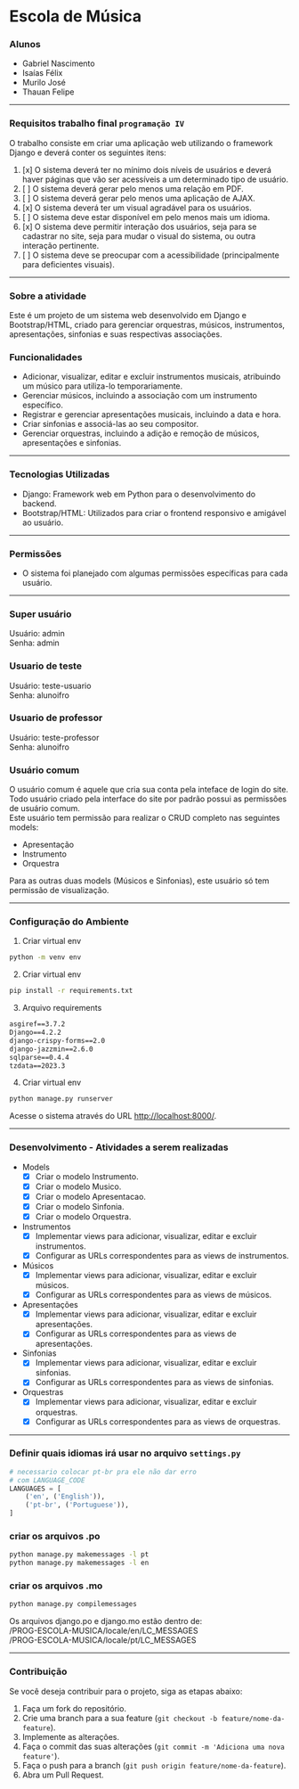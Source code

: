 # Escola de Música
### Alunos
- Gabriel Nascimento
- Isaías Félix
- Murilo José
- Thauan Felipe
***
### Requisitos trabalho final `programação IV`
O trabalho consiste em criar uma aplicação web utilizando o framework Django e deverá conter os seguintes itens:
1. [x] O sistema deverá ter no mínimo dois níveis de usuários e deverá haver páginas que vão ser acessíveis a um determinado tipo de usuário.
1. [ ] O sistema deverá gerar pelo menos uma relação em PDF.
1. [ ] O sistema deverá gerar pelo menos uma aplicação de AJAX.
1. [x] O sistema deverá ter um visual agradável para os usuários.
1. [ ] O sistema deve estar disponível em pelo menos mais um idioma.
1. [x] O sistema deve permitir interação dos usuários, seja para se cadastrar no site, seja para mudar o visual do sistema, ou outra interação pertinente.
1. [ ] O sistema deve se preocupar com a acessibilidade (principalmente para deficientes visuais).
***
### Sobre a atividade
Este é um projeto de um sistema web desenvolvido em Django e Bootstrap/HTML, criado para gerenciar orquestras, músicos, instrumentos, apresentações, sinfonias e suas respectivas associações.
### Funcionalidades
- Adicionar, visualizar, editar e excluir instrumentos musicais, atribuindo um músico para utiliza-lo temporariamente.
- Gerenciar músicos, incluindo a associação com um instrumento específico.
- Registrar e gerenciar apresentações musicais, incluindo a data e hora.
- Criar sinfonias e associá-las ao seu compositor.
- Gerenciar orquestras, incluindo a adição e remoção de músicos, apresentações e sinfonias.
***
### Tecnologias Utilizadas
- Django: Framework web em Python para o desenvolvimento do backend.
- Bootstrap/HTML: Utilizados para criar o frontend responsivo e amigável ao usuário.
***
### Permissões
- O sistema foi planejado com algumas permissões específicas para cada usuário.
***
### Super usuário
Usuário: admin  
Senha: admin
### Usuario de teste
Usuário: teste-usuario  
Senha: alunoifro
### Usuario de professor
Usuário: teste-professor  
Senha: alunoifro
### Usuário comum
O usuário comum é aquele que cria sua conta pela inteface de login do site. Todo usuário criado pela interface do site por padrão possui as permissões de usuário comum.   
Este usuário tem permissão para realizar o CRUD completo nas seguintes models:

- Apresentação
- Instrumento
- Orquestra

Para as outras duas models (Músicos e Sinfonias), este usuário só tem permissão de visualização.
***
### Configuração do Ambiente
1. Criar virtual env 
```sh
python -m venv env
```
2. Criar virtual env 
```sh
pip install -r requirements.txt
```
3. Arquivo requirements
```txt
asgiref==3.7.2
Django==4.2.2
django-crispy-forms==2.0
django-jazzmin==2.6.0
sqlparse==0.4.4
tzdata==2023.3
```
4. Criar virtual env 
```sh
python manage.py runserver
```
Acesse o sistema através do URL [http://localhost:8000/](http://localhost:8000/).
***
### Desenvolvimento - Atividades a serem realizadas
- Models
    - [x] Criar o modelo Instrumento.
    - [x] Criar o modelo Musico.
    - [x] Criar o modelo Apresentacao.
    - [x] Criar o modelo Sinfonia.
    - [x] Criar o modelo Orquestra.
- Instrumentos
    - [x] Implementar views para adicionar, visualizar, editar e excluir instrumentos.
    - [x] Configurar as URLs correspondentes para as views de instrumentos.
- Músicos
    - [x] Implementar views para adicionar, visualizar, editar e excluir músicos.
    - [x] Configurar as URLs correspondentes para as views de músicos.
- Apresentações
    - [x] Implementar views para adicionar, visualizar, editar e excluir apresentações.
    - [x] Configurar as URLs correspondentes para as views de apresentações.
- Sinfonias
    - [x] Implementar views para adicionar, visualizar, editar e excluir sinfonias.
    - [x] Configurar as URLs correspondentes para as views de sinfonias.
- Orquestras
    - [x] Implementar views para adicionar, visualizar, editar e excluir orquestras.
    - [x] Configurar as URLs correspondentes para as views de orquestras.
***
### Definir quais idiomas irá usar no arquivo `settings.py`
```py
# necessario colocar pt-br pra ele não dar erro
# com LANGUAGE_CODE
LANGUAGES = [
    ('en', ('English')),
    ('pt-br', ('Portuguese')),
]
```
### criar os arquivos .po
```sh
python manage.py makemessages -l pt
python manage.py makemessages -l en
```
### criar os arquivos .mo
```sh
python manage.py compilemessages
```
Os arquivos django.po e django.mo estão dentro de:  
/PROG-ESCOLA-MUSICA/locale/en/LC_MESSAGES  
/PROG-ESCOLA-MUSICA/locale/pt/LC_MESSAGES
***
### Contribuição
Se você deseja contribuir para o projeto, siga as etapas abaixo:
1. Faça um fork do repositório.
2. Crie uma branch para a sua feature (`git checkout -b feature/nome-da-feature`).
3. Implemente as alterações.
4. Faça o commit das suas alterações (`git commit -m 'Adiciona uma nova feature'`).
5. Faça o push para a branch (`git push origin feature/nome-da-feature`).
6. Abra um Pull Request.
